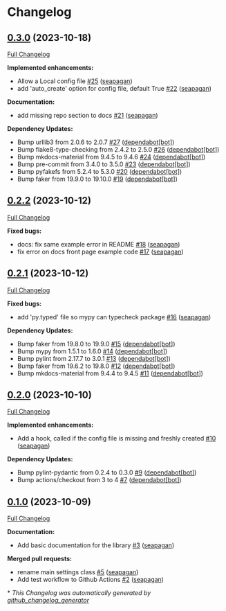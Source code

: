# Changelog

## [0.3.0](https://github.com/seapagan/simple-toml-settings/tree/0.3.0) (2023-10-18)

[Full Changelog](https://github.com/seapagan/simple-toml-settings/compare/0.2.2...0.3.0)

**Implemented enhancements:**

- Allow a Local config file [\#25](https://github.com/seapagan/simple-toml-settings/pull/25) ([seapagan](https://github.com/seapagan))
- add 'auto\_create' option for config file, default True [\#22](https://github.com/seapagan/simple-toml-settings/pull/22) ([seapagan](https://github.com/seapagan))

**Documentation:**

- add missing repo section to docs [\#21](https://github.com/seapagan/simple-toml-settings/pull/21) ([seapagan](https://github.com/seapagan))

**Dependency Updates:**

- Bump urllib3 from 2.0.6 to 2.0.7 [\#27](https://github.com/seapagan/simple-toml-settings/pull/27) ([dependabot[bot]](https://github.com/apps/dependabot))
- Bump flake8-type-checking from 2.4.2 to 2.5.0 [\#26](https://github.com/seapagan/simple-toml-settings/pull/26) ([dependabot[bot]](https://github.com/apps/dependabot))
- Bump mkdocs-material from 9.4.5 to 9.4.6 [\#24](https://github.com/seapagan/simple-toml-settings/pull/24) ([dependabot[bot]](https://github.com/apps/dependabot))
- Bump pre-commit from 3.4.0 to 3.5.0 [\#23](https://github.com/seapagan/simple-toml-settings/pull/23) ([dependabot[bot]](https://github.com/apps/dependabot))
- Bump pyfakefs from 5.2.4 to 5.3.0 [\#20](https://github.com/seapagan/simple-toml-settings/pull/20) ([dependabot[bot]](https://github.com/apps/dependabot))
- Bump faker from 19.9.0 to 19.10.0 [\#19](https://github.com/seapagan/simple-toml-settings/pull/19) ([dependabot[bot]](https://github.com/apps/dependabot))

## [0.2.2](https://github.com/seapagan/simple-toml-settings/tree/0.2.2) (2023-10-12)

[Full Changelog](https://github.com/seapagan/simple-toml-settings/compare/0.2.1...0.2.2)

**Fixed bugs:**

- docs: fix same example error in README [\#18](https://github.com/seapagan/simple-toml-settings/pull/18) ([seapagan](https://github.com/seapagan))
- fix error on docs front page example code [\#17](https://github.com/seapagan/simple-toml-settings/pull/17) ([seapagan](https://github.com/seapagan))

## [0.2.1](https://github.com/seapagan/simple-toml-settings/tree/0.2.1) (2023-10-12)

[Full Changelog](https://github.com/seapagan/simple-toml-settings/compare/0.2.0...0.2.1)

**Fixed bugs:**

- add 'py.typed' file so mypy can typecheck package [\#16](https://github.com/seapagan/simple-toml-settings/pull/16) ([seapagan](https://github.com/seapagan))

**Dependency Updates:**

- Bump faker from 19.8.0 to 19.9.0 [\#15](https://github.com/seapagan/simple-toml-settings/pull/15) ([dependabot[bot]](https://github.com/apps/dependabot))
- Bump mypy from 1.5.1 to 1.6.0 [\#14](https://github.com/seapagan/simple-toml-settings/pull/14) ([dependabot[bot]](https://github.com/apps/dependabot))
- Bump pylint from 2.17.7 to 3.0.1 [\#13](https://github.com/seapagan/simple-toml-settings/pull/13) ([dependabot[bot]](https://github.com/apps/dependabot))
- Bump faker from 19.6.2 to 19.8.0 [\#12](https://github.com/seapagan/simple-toml-settings/pull/12) ([dependabot[bot]](https://github.com/apps/dependabot))
- Bump mkdocs-material from 9.4.4 to 9.4.5 [\#11](https://github.com/seapagan/simple-toml-settings/pull/11) ([dependabot[bot]](https://github.com/apps/dependabot))

## [0.2.0](https://github.com/seapagan/simple-toml-settings/tree/0.2.0) (2023-10-10)

[Full Changelog](https://github.com/seapagan/simple-toml-settings/compare/0.1.0...0.2.0)

**Implemented enhancements:**

- Add a hook, called if the config file is missing and freshly created [\#10](https://github.com/seapagan/simple-toml-settings/pull/10) ([seapagan](https://github.com/seapagan))

**Dependency Updates:**

- Bump pylint-pydantic from 0.2.4 to 0.3.0 [\#9](https://github.com/seapagan/simple-toml-settings/pull/9) ([dependabot[bot]](https://github.com/apps/dependabot))
- Bump actions/checkout from 3 to 4 [\#7](https://github.com/seapagan/simple-toml-settings/pull/7) ([dependabot[bot]](https://github.com/apps/dependabot))

## [0.1.0](https://github.com/seapagan/simple-toml-settings/tree/0.1.0) (2023-10-09)

[Full Changelog](https://github.com/seapagan/simple-toml-settings/compare/a933cab1f2bc83ff8934211fe379dc40caae5290...0.1.0)

**Documentation:**

- Add basic documentation for the library [\#3](https://github.com/seapagan/simple-toml-settings/pull/3) ([seapagan](https://github.com/seapagan))

**Merged pull requests:**

- rename main settings class [\#5](https://github.com/seapagan/simple-toml-settings/pull/5) ([seapagan](https://github.com/seapagan))
- Add test workflow to Github Actions [\#2](https://github.com/seapagan/simple-toml-settings/pull/2) ([seapagan](https://github.com/seapagan))



\* *This Changelog was automatically generated by [github_changelog_generator](https://github.com/github-changelog-generator/github-changelog-generator)*
